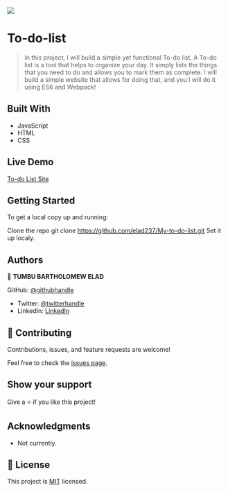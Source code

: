 ![](https://img.shields.io/badge/Microverse-blueviolet)

# To-do-list

> In this project, I will build a simple yet functional To-do list. A To-do list is a tool that helps to organize your day. It simply lists the things that you need to do and allows you to mark them as complete. I will build a simple website that allows for doing that, and you I will do it using ES6 and Webpack!

## Built With

- JavaScript
- HTML
- CSS

## Live Demo

[To-do List Site](https://paulinagonzalezc.github.io/to-do-list/dist/)

## Getting Started

To get a local copy up and running:

Clone the repo
git clone https://github.com/elad237/My-to-do-list.git
Set it up localy.

## Authors
👤 **TUMBU BARTHOLOMEW ELAD**

 GitHub: [@githubhandle](https://github.com/elad237)
- Twitter: [@twitterhandle](https://twitter.com/Elad59380989)
- LinkedIn: [LinkedIn](https://www.linkedin.com/in/tumbu-elad-896ab2183/)

## 🤝 Contributing

Contributions, issues, and feature requests are welcome!

Feel free to check the [issues page](https://github.com/elad237/My-to-do-list/issues).

## Show your support

Give a ⭐️ if you like this project!

## Acknowledgments

- Not currently.

## 📝 License

This project is [MIT](./LICENSE) licensed.
